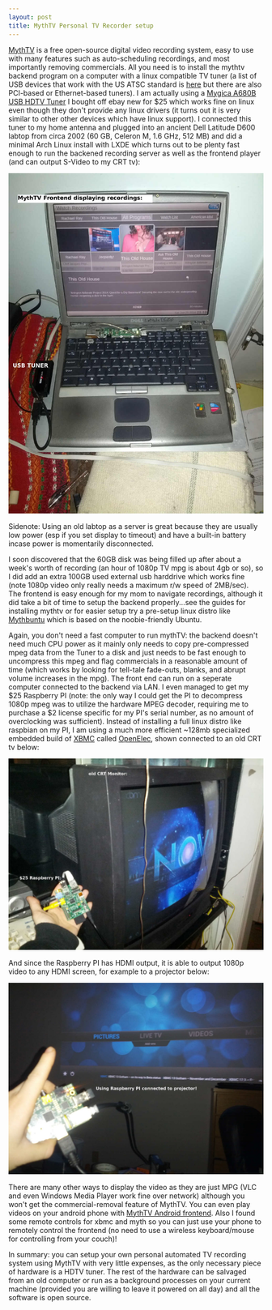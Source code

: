 ```yaml
---
layout: post
title: MythTV Personal TV Recorder setup
---
```


[MythTV](http://mythtv.org) is a free open-source digital video recording system, easy to use with many features such as auto-scheduling recordings, and most importantly removing commercials. All you need is to install the mythtv backend program on a computer with a linux compatible TV tuner (a list of USB devices that work with the US ATSC standard is [here](http://linuxtv.org/wiki/index.php/ATSC_USB_Devices) but there are also PCI-based or Ethernet-based tuners).  I am actually using a [Mygica A680B USB HDTV Tuner](http://www.ebay.com/itm/360796376689) I bought off ebay new for $25 which works fine on linux even though they don't provide any linux drivers (it turns out it is very similar to other other devices which have linux support).  I connected this tuner to my home antenna and plugged into an ancient Dell Latitude D600 labtop from circa 2002 (60 GB, Celeron M, 1.6 GHz, 512 MB) and did a minimal Arch Linux install with LXDE which turns out to be plenty fast enough to run the backened recording server as well as the frontend player (and can output S-Video to my CRT tv):

![Alt labtop](/img/IMG_20140125_mythtv_labtop.jpg "MythTV labtop frontend/backend labtop")

Sidenote: Using an old labtop as a server is great because they are usually low power (esp if you set display to timeout) and have a built-in battery incase power is momentarily disconnected.

I soon discovered that the 60GB disk was being filled up after about a week's worth of recording (an hour of 1080p TV mpg is about 4gb or so), so I did add an extra 100GB used external usb harddrive which works fine (note 1080p video only really needs a maximum r/w speed of 2MB/sec).  The frontend is easy enough for my mom to navigate recordings, although it did take a bit of time to setup the backend properly...see the guides for installing mythtv or for easier setup try a pre-setup linux distro like [Mythbuntu](http://mythbuntu.org) which is based on the noobie-friendly Ubuntu.

Again, you don't need a fast computer to run mythTV: the backend doesn't need much CPU power as it mainly only needs to copy pre-compressed mpeg data from the Tuner to a disk and just needs to be fast enough to uncompress this mpeg and flag commercials in a reasonable amount of time (which works by looking for tell-tale fade-outs, blanks, and abrupt volume increases in the mpg). The front end can run on a seperate computer connected to the backend via LAN. I even managed to get my $25 Raspberry PI (note: the only way I could get the PI to decompress 1080p mpeg was to utilize the hardware MPEG decoder, requiring me to purchase a $2 license specific for my PI's serial number, as no amount of overclocking was sufficient).  Instead of installing a full linux distro like raspbian on my PI, I am using a much more efficient ~128mb specialized embedded build of [XBMC](http://xbmc.org) called [OpenElec](http://openelec.tv), shown connected to an old CRT tv below:

![Alt CRT](/img/IMG_20140125_RaspberryPI_CRT.jpg "XBMC running on Raspberry PI")

And since the Raspberry PI has HDMI output, it is able to output 1080p video to any HDMI screen, for example to a projector below:

![Alt Projector](/img/IMG_20140125_RaspberryPI_Projector.jpg "XBMC to projector")

There are many other ways to display the video as they are just MPG (VLC and even Windows Media Player work fine over network) although you won't get the commercial-removal feature of MythTV.  You can even play videos on your android phone with [MythTV Android frontend](https://play.google.com/store/apps/details?id=org.mythtv). Also I found some remote controls for xbmc and myth so you can just use your phone to remotely control the frontend (no need to use a wireless keyboard/mouse for controlling from your couch)!

In summary: you can setup your own personal automated TV recording system using MythTV with very little expenses, as the only necessary piece of hardware is a HDTV tuner. The rest of the hardware can be salvaged from an old computer or run as a background processes on your current machine (provided you are willing to leave it powered on all day) and all the software is open source.
